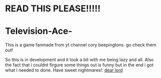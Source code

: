 # READ THIS PLEASE!!!!!

# Television-Ace-
This is a game fanmade from yt channel cory beepingtons. go check them out!

So this is in development and it took a bit with me being lazy and all. Also
the fact that i couldnt firgure some things out is funny but in the end i got what i needed to done.
Have sweet nightmares!:
[dear lord](https://github.com/user-attachments/assets/75178833-c988-474f-89e2-963442026821)
